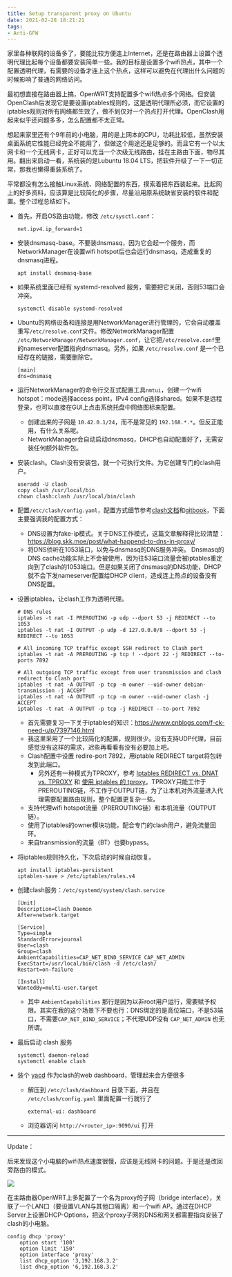 ```yaml
---
title: Setup transparent proxy on Ubuntu
date: 2021-02-28 18:21:21
tags:
- Anti-GFW
---
```


家里各种联网的设备多了，要能比较方便连上Internet，还是在路由器上设置个透明代理比起每个设备都要安装简单一些。我的目标是设置多个wifi热点，其中一个配置透明代理，有需要的设备才连上这个热点，这样可以避免在代理出什么问题的时候影响了普通的网络访问。

最初想直接在路由器上搞，OpenWRT支持配置多个wifi热点多个网络。但安装OpenClash后发现它是要设置iptables规则的，这是透明代理所必须，而它设置的iptables规则对所有网络都生效了，做不到仅对一个热点打开代理。OpenClash用起来似乎还问题多多，怎么配置都不太正常。

想起来家里还有个9年前的小电脑，用的是上网本的CPU，功耗比较低，虽然安装桌面系统它性能已经完全不能用了，但做这个用途还是足够的。而且它有一个以太网卡和一个无线网卡，正好可以充当一个次级无线路由，挂在主路由下面，物尽其用。翻出来启动一看，系统装的是Lubuntu 18.04 LTS，把软件升级了一下一切正常，那我也懒得重装系统了。

平常都没有怎么接触Linux系统、网络配置的东西，摸索着把东西装起来。比起网上的好多资料，应该算是比较简化的步骤，尽量沿用原系统缺省安装的软件和配置。整个过程总结如下。

<!-- more -->

- 首先，开启OS路由功能，修改 `/etc/sysctl.conf`：
  ```
  net.ipv4.ip_forward=1
  ```

- 安装dnsmasq-base。不要装dnsmasq，因为它会起一个服务，而NetworkManager在设置wifi hotspot后也会运行dnsmasq，造成重复的dnsmasq进程。
  ```
  apt install dnsmasq-base
  ```

- 如果系统里面已经有 systemd-resolved 服务，需要把它关闭，否则53端口会冲突。
  ```
  systemctl disable systemd-resolved
  ```
  
- Ubuntu的网络设备和连接是用NetworkManager进行管理的，它会自动覆盖重写`/etc/resolve.conf`文件。修改NetworkManager配置 `/etc/NetworkManager/NetworkManager.conf`，让它把`/etc/resolve.conf`里的nameserver配置指向dnsmasq。另外，如果 `/etc/resolve.conf` 是一个已经存在的链接，需要删除它。
  ```
  [main]
  dns=dnsmasq
  ```
  
- 运行NetworkManager的命令行交互式配置工具`nmtui`，创建一个wifi hotspot：mode选择access point，IPv4 config选择shared。如果不是远程登录，也可以直接在GUI上点击系统托盘中网络图标来配置。

  - 创建出来的子网是 `10.42.0.1/24`，而不是常见的 `192.168.*.*`。但反正能用，有什么关系呢。
  - NetworkManager会自动启动dnsmasq，DHCP也自动配置好了，无需安装任何额外软件包。

- 安装clash。Clash没有安装包，就一个可执行文件。为它创建专门的clash用户。
  ```
  useradd -U clash
  copy clash /usr/local/bin
  chown clash:clash /usr/local/bin/clash
  ```
  
- 配置`/etc/clash/config.yaml`，配置方式细节参考[clash文档](https://github.com/Dreamacro/clash/wiki/configuration)和[gitbook](https://lancellc.gitbook.io/clash/)，下面主要强调我的配置方式：
  - DNS设置为fake-ip模式。关于DNS工作模式，这篇文章解释得比较清楚： https://blog.skk.moe/post/what-happend-to-dns-in-proxy/
  - 将DNS侦听在1053端口，以免与dnsmasq的DNS服务冲突。
    Dnsmasq的DNS cache功能实际上不会被使用，因为往53端口流量会被iptables重定向到了clash的1053端口。但是如果关闭了dnsmasq的DNS功能，DHCP就不会下发nameserver配置给DHCP client，造成连上热点的设备没有DNS配置。

- 设置iptables，让clash工作为透明代理。
  ```shell
  # DNS rules
  iptables -t nat -I PREROUTING -p udp --dport 53 -j REDIRECT --to 1053
  iptables -t nat -I OUTPUT -p udp -d 127.0.0.0/8 --dport 53 -j REDIRECT --to 1053
  
  # All incoming TCP traffic except SSH redirect to Clash port
  iptables -t nat -A PREROUTING -p tcp ! --dport 22 -j REDIRECT --to-ports 7892
  
  # All outgoing TCP traffic except from user transmission and clash redirect to Clash port
  iptables -t nat -A OUTPUT -p tcp -m owner --uid-owner debian-transmission -j ACCEPT
  iptables -t nat -A OUTPUT -p tcp -m owner --uid-owner clash -j ACCEPT
  iptables -t nat -A OUTPUT -p tcp -j REDIRECT --to-port 7892
  ```
  
  - 首先需要复习一下关于iptables的知识：https://www.cnblogs.com/f-ck-need-u/p/7397146.html
  - 我这里采用了一个比较简化的配置，规则很少。没有支持UDP代理，目前感觉没有这样的需求，迟些再看看有没有必要加上吧。
  - Clash配置中设置 redire-port 7892，用iptable REDIRECT target将包转发到此端口。
    - 另外还有一种模式为TPROXY，参考 [Iptables REDIRECT vs. DNAT vs. TPROXY](https://gsoc-blog.ecklm.com/iptables-redirect-vs.-dnat-vs.-tproxy) 和 [使用 iptables 的 tproxy](https://www.bilibili.com/read/cv14088928)。TPROXY只能工作于PREROUTING链，不工作于OUTPUT链，为了让本机对外流量进入代理需要配置路由规则，整个配置更复杂一些。
  - 支持代理wifi hotspot流量（PREROUTING链）和本机流量（OUTPUT链）。
  - 使用了iptables的owner模块功能，配合专门的clash用户，避免流量回环。
  - 来自transmission的流量（BT）也要bypass。
  
- 将iptables规则持久化，下次启动的时候自动恢复。
  ```
  apt install iptables-persistent
  iptables-save > /etc/iptables/rules.v4
  ```

- 创建clash服务：`/etc/systemd/system/clash.service`
  ```
  [Unit]
  Description=Clash Daemon
  After=network.target
  
  [Service]
  Type=simple
  StandardError=journal
  User=clash
  Group=clash
  AmbientCapabilities=CAP_NET_BIND_SERVICE CAP_NET_ADMIN
  ExecStart=/usr/local/bin/clash -d /etc/clash/
  Restart=on-failure
  
  [Install]
  WantedBy=multi-user.target
  ```
  
  - 其中 `AmbientCapabilities` 那行是因为以非root用户运行，需要赋予权限。其实在我的这个场景下不要也行：DNS绑定的是高位端口，不是53端口，不需要`CAP_NET_BIND_SERVICE`；不代理UDP没有 `CAP_NET_ADMIN` 也无所谓。

- 最后启动 clash 服务
  ```
  systemctl daemon-reload
  systemctl enable clash
  ```

- 装个 [yacd](https://github.com/haishanh/yacd) 作为clash的web dashboard，管理起来会方便很多
  - 解压到 `/etc/clash/dashboard` 目录下面，并且在 `/etc/clash/config.yaml` 里面配置一行就行了
    ```
    external-ui: dashboard
    ```
    
  - 浏览器访问 `http://<router_ip>:9090/ui` 打开
  

----

Update：

后来发现这个小电脑的wifi热点速度很慢，应该是无线网卡的问题。于是还是改回旁路由的模式。

![](https://kroki.io/nwdiag/svg/eNqFkNGOgjAQRd_9igk-i6VujIb4JcaYSisQS6dpQdhs_Pe1RcUIjW_N9N577oxqecly-JsBlFbD3hZMC9hBJrHhh_QxXiygQi6MSmf3iRJ1i-YCBVbCOwEY50ZYezdGyZbGyXoTJzFZ0p_If_dm2E_KkujgRaiFak3tmLd3jDbY_YY5q7hzHN_sFTKJWjlU6mWZZLYIiOhTVF-PJ-xGfSRT4Takb_O1Cxm6VHgqpejfOhvh8kbYOgykz_W_EelA9JHHget5ucFGPzgZSjTOPGfkfGYkerva522CC0wHurhX4LjI7R86wLAH)

在主路由器OpenWRT上多配置了一个名为proxy的子网（bridge interface），关联了一个LAN口（要设置VLAN与其他口隔离）和一个wifi AP。通过在DHCP Server上设置DHCP-Options，把这个proxy子网的DNS和网关都需要指向安装了clash的小电脑。

```
config dhcp 'proxy'
	option start '100'
	option limit '150'
	option interface 'proxy'
	list dhcp_option '3,192.168.3.2'
	list dhcp_option '6,192.168.3.2'
```



